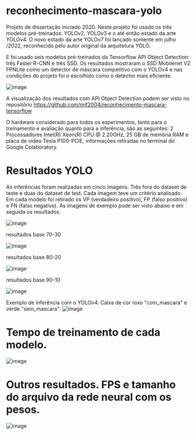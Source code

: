 # reconhecimento-mascara-yolo
Projeto de dissertação iniciado 2020. 
Neste projeto foi usado os três modelos pré-treinados: YOLOv2, YOLOv3 e o até então estado da arte YOLOv4. O novo estado da arte YOLOv7 foi lançado somente em julho /2022, reconhecido pelo autor original da arquitetura YOLO.
 
E foi usado seis modelos pré-treinados da Tensorflow API Object Detection: três Faster R-CNN e três SSD.
Os resultados mostraram o SSD Mobilenet V2 FPNLite como um detector de máscara competitivo com o YOLOv4 e nas condições do projeto foi o escolhido como o detector mais eficiente.

![image](https://user-images.githubusercontent.com/71648038/210140275-7bccff26-5e86-4ae8-959b-9bcee988fb64.png)

A visualização dos resultados com API Object Detection podem ser visto no repositório https://github.com/mjf2004/reconhecimento-mascara-tensorflow

O hardware considerado para todos os experimentos, tanto para o treinamento e avaliação quanto para a inferência, são as seguintes: 2 Processadores Intel(R) Xeon(R) CPU @ 2.20GHz, 25 GB de memória RAM e placa de vídeo Tesla P100-PCIE, informações retiradas no terminal do Google Colaboratory.

# Resultados YOLO

As inferências foram realizadas em cinco imagens. Três fora do dataset de teste e duas do dataset de test. Cada imagem teve um critério analisado. Em cada modelo foi retirado os VP (verdadeiro positivo), FP (falso positivo) e FN (falso negativo). As imagens de exemplo pode ser visto abaixo e em seguida os resultados.

![image](https://user-images.githubusercontent.com/71648038/210083312-4e477059-017b-4054-bf55-de47049830f6.png)

resultados base 70-30

![image](https://user-images.githubusercontent.com/71648038/210083354-ffd89583-5dcf-4068-89ff-27aced17d83e.png)

resultados base 80-20

![image](https://user-images.githubusercontent.com/71648038/210083380-200472cf-4fe1-43f6-b759-0c28a001d9e5.png)

resultados base 90-10

![image](https://user-images.githubusercontent.com/71648038/210083455-c5d60335-c837-4fed-8be3-a55e61359219.png)

Exemplo de inferência com o YOLOv4. Caixa de cor roxo "com_mascara" e verde "sem_mascara".
![image](https://user-images.githubusercontent.com/71648038/210083667-99c818d2-c552-41bd-90fd-ea2acbb43b5a.png)

# Tempo de treinamento de cada modelo.
![image](https://user-images.githubusercontent.com/71648038/210083723-57319f02-4fd9-4264-ad99-7387bb0917cd.png)

# Outros resultados. FPS e tamanho do arquivo da rede neural com os pesos.
![image](https://user-images.githubusercontent.com/71648038/210083804-2e273728-10f2-4595-919d-2fcb42c29c33.png)
